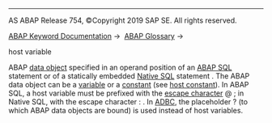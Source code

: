   

* * *

AS ABAP Release 754, ©Copyright 2019 SAP SE. All rights reserved.

[ABAP Keyword Documentation](javascript:call_link\('abenabap.htm'\)) →  [ABAP Glossary](javascript:call_link\('abenabap_glossary.htm'\)) → 

host variable

ABAP [data object](javascript:call_link\('abendata_object_glosry.htm'\) "Glossary Entry") specified in an operand position of an [ABAP SQL](javascript:call_link\('abenopen_sql_host_variables.htm'\)) statement or of a statically embedded [Native SQL](javascript:call_link\('abapexec_host.htm'\)) statement . The ABAP data object can be a [variable](javascript:call_link\('abenvariable_glosry.htm'\) "Glossary Entry") or a [constant](javascript:call_link\('abenconstant_glosry.htm'\) "Glossary Entry") (see [host constant](javascript:call_link\('abenhost_constant_glosry.htm'\) "Glossary Entry")). In ABAP SQL, a host variable must be prefixed with the [escape character](javascript:call_link\('abenescape_character_glosry.htm'\) "Glossary Entry") @ ; in Native SQL, with the escape character : . In [ADBC](javascript:call_link\('abenadbc_glosry.htm'\) "Glossary Entry"), the placeholder ? (to which ABAP data objects are bound) is used instead of host variables.
